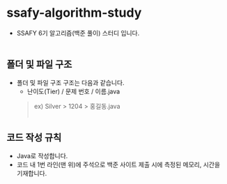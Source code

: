 # ssafy-algorithm-study
- SSAFY 6기 알고리즘(백준 풀이) 스터디 입니다.
<br><br>

## 폴더 및 파일 구조
- 폴더 및 파일 구조 구조는 다음과 같습니다.
  - 난이도(Tier) / 문제 번호 / 이름.java
  > ex) Silver > 1204 > 홍길동.java
<br><br>

## 코드 작성 규칙
- Java로 작성합니다.
- 코드 내 1번 라인(맨 위)에 주석으로 백준 사이트 제출 시에 측정된 메모리, 시간을 기재합니다.
